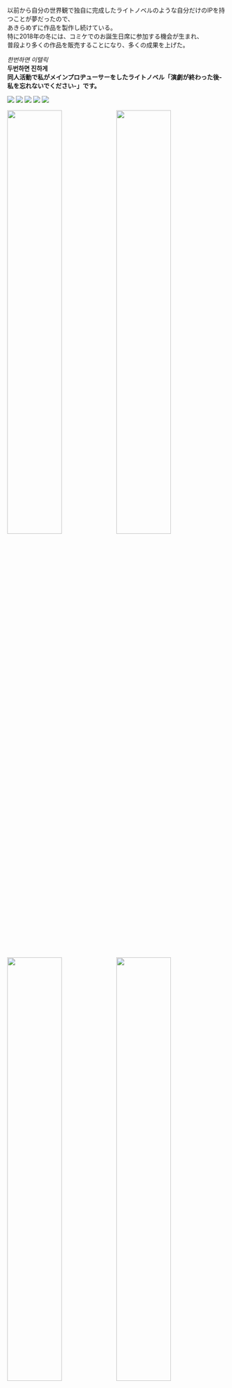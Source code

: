 以前から自分の世界観で独自に完成したライトノベルのような自分だけのIPを持つことが夢だったので、  
あきらめずに作品を製作し続けている。  
特に2018年の冬には、コミケでのお誕生日席に参加する機会が生まれ、  
普段より多くの作品を販売することになり、多くの成果を上げた。  

_한번하면 이텔릭_  
__두번하면 진하게__  
__同人活動で私がメインプロヂューサーをしたライトノベル「演劇が終わった後-私を忘れないでください-」です。__  


<img src="./gennkou1/hyou/mae.jpg">  
<img src="./gennkou2/hyou/mae.jpg">  
<img src="./gennkou3/hyou/mae.jpg">  
<img src="./gennkou4/hyou/mae.jpg">  
<img src="./gennkou5/hyou/mae.jpg">  

<img src="./gennkou1/320.jpg" width="50%"><img src="./gennkou1/3.jpg" width="50%">    
<img src="./gennkou1/286.jpg" width="50%"><img src="./gennkou2/3.jpg" width="50%"> 
<img src="./gennkou1/276.jpg" width="50%"><img src="./gennkou3/3.jpg" width="50%"> 
<img src="./gennkou1/239.jpg" width="50%"><img src="./gennkou4/3.jpg" width="50%"> 
<img src="./gennkou1/320.jpg" width="50%"><img src="./gennkou5/3.jpg" width="50%"> 
그림은 그냥 html 코드로  
그림 크기는 퍼센트로 지정하면 모바일에서도 보기 편함  
  
## #하고 스페이스바 한번으로 제목 설정 가능  
### #갯수로 글씨 크기 조정  
# １巻  
  
<img src="./gennkou1/5.jpg" width="50%"><img src="./gennkou1/4.jpg" width="50%">   
<img src="./gennkou1/7.jpg" width="50%"><img src="./gennkou1/6.jpg" width="50%">   
  
```
  '''이걸로 감싸서 강조하는 것도 가능
  「こんにちは」
  ドアを開けて入ると、馴染みの女が座っていた。
  彼女は突然の来訪にも動かず、作業していた手を止めて俺に笑いかけてきた。
```
  
  
# 設定集＃１　春の姫  
  
<img src="./settei/ed0004.jpg" width="50%"><img src="./settei/ed0003.jpg" width="50%">   
<img src="./settei/ed0006.jpg" width="50%"><img src="./settei/ed0007.jpg" width="50%">   
<img src="./settei/ed0036.jpg" width="50%"><img src="./settei/ed0035.jpg" width="50%">   
  
링크는 괄호는 이용해서 검  
[Twitter](https://twitter.com/thfk2981)  
  
<img src="./settei/ed0094.jpg" width="50%"><img src="./settei/ed0093.jpg" width="50%">   

동영상은 못 넣음  
대신 http://embedyoutube.org/ 여기를 이용하면  
  
[![](http://img.youtube.com/vi/bQ4B4UH3kyk/0.jpg)](http://www.youtube.com/watch?v=bQ4B4UH3kyk)  
  
썸네일 따와서 링크를 만들어 주기는 함  
근데 마지막 있는 따옴표 지워줘야 함  

